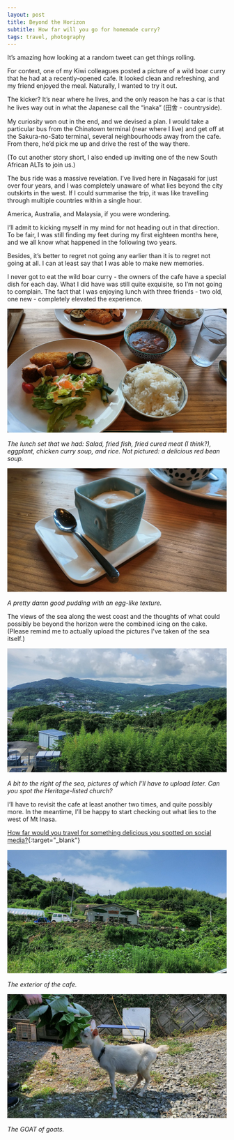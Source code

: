 ```yaml
---
layout: post
title: Beyond the Horizon
subtitle: How far will you go for homemade curry?
tags: travel, photography
---
```


It’s amazing how looking at a random tweet can get things rolling.

For context, one of my Kiwi colleagues posted a picture of a wild boar curry that he had at a recently-opened cafe. It looked clean and refreshing, and my friend enjoyed the meal. Naturally, I wanted to try it out.

The kicker? It’s near where he lives, and the only reason he has a car is that he lives way out in what the Japanese call the “inaka” (田舎 - countryside).

My curiosity won out in the end, and we devised a plan. I would take a particular bus from the Chinatown terminal (near where I live) and get off at the Sakura-no-Sato terminal, several neighbourhoods away from the cafe. From there, he’d pick me up and drive the rest of the way there.

(To cut another story short, I also ended up inviting one of the new South African ALTs to join us.)

The bus ride was a massive revelation. I’ve lived here in Nagasaki for just over four years, and I was completely unaware of what lies beyond the city outskirts in the west. If I could summarise the trip, it was like travelling through multiple countries within a single hour.

America, Australia, and Malaysia, if you were wondering.

I’ll admit to kicking myself in my mind for not heading out in that direction. To be fair, I was still finding my feet during my first eighteen months here, and we all know what happened in the following two years.

Besides, it’s better to regret not going any earlier than it is to regret not going at all. I can at least say that I was able to make new memories.

I never got to eat the wild boar curry - the owners of the cafe have a special dish for each day. What I did have was still quite exquisite, so I’m not going to complain. The fact that I was enjoying lunch with three friends - two old, one new - completely elevated the experience.

![Salad, fried fish, fried ham, eggplant, curry soup, and rice](/assets/img/210822/Lunch.jpg)

<i>The lunch set that we had: Salad, fried fish, fried cured meat (I think?), eggplant, chicken curry soup, and rice. Not pictured: a delicious red bean soup.</i>

![Japanese-style pudding](/assets/img/210822/Pudding.jpg)
  
 <i>A pretty damn good pudding with an egg-like texture.</i>

The views of the sea along the west coast and the thoughts of what could possibly be beyond the horizon were the combined icing on the cake. (Please remind me to actually upload the pictures I've taken of the sea itself.)

![Japanese countryside with buildings scattered amongst the hills](/assets/img/210822/OMGWHATAVIEW.jpg)

<i>A bit to the right of the sea, pictures of which I'll have to upload later. Can you spot the Heritage-listed church?</i>

I’ll have to revisit the cafe at least another two times, and quite possibly more. In the meantime, I’ll be happy to start checking out what lies to the west of Mt Inasa.

[How far would you travel for something delicious you spotted on social media?](https://twitter.com/RBurn_Ave_Zach/status/1561947185427582977){:target="_blank"}

![The exterior of a cafe in a rural area on a nice clear day](/assets/img/210822/Outer-view.jpg)

<i>The exterior of the cafe.</i>

![A baby goat on a leash eating some leaves](/assets/img/210822/Based-Goat.jpg)

<i>The GOAT of goats.</i>
